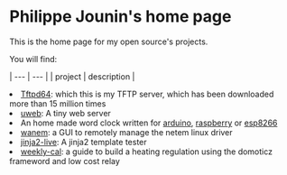
# Philippe Jounin's home page

This is the home page for my open source's projects.

You will find:

| --- | --- |
| project | description |


<LI><A HREF="tftpd64/">Tftpd64</A>: which this is my TFTP server, which has been downloaded more than 15 million times
<LI><a href=uweb/">uweb</A>: A tiny web server
<LI>An home made word clock written for <a href=qclocktwo-arduino/">arduino</A>, <a href="qclocktwo-python/">raspberry</A> or <a href="qclocktwo-esp/">esp8266</a>
<LI><a href="wanem/">wanem</A>: a GUI to remotely manage the netem linux driver
<LI><a href="jinja2-live/">jinja2-live</A>: A jinja2 template tester
<LI><a href=weekly_cal/wiki/">weekly-cal</A>: a guide to build a heating regulation using the domoticz frameword and low cost relay
</UL>
